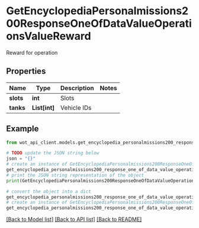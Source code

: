 # GetEncyclopediaPersonalmissions200ResponseOneOfDataValueOperationsValueReward

Reward for operation

## Properties

Name | Type | Description | Notes
------------ | ------------- | ------------- | -------------
**slots** | **int** | Slots | 
**tanks** | **List[int]** | Vehicle IDs | 

## Example

```python
from wot_api_client.models.get_encyclopedia_personalmissions200_response_one_of_data_value_operations_value_reward import GetEncyclopediaPersonalmissions200ResponseOneOfDataValueOperationsValueReward

# TODO update the JSON string below
json = "{}"
# create an instance of GetEncyclopediaPersonalmissions200ResponseOneOfDataValueOperationsValueReward from a JSON string
get_encyclopedia_personalmissions200_response_one_of_data_value_operations_value_reward_instance = GetEncyclopediaPersonalmissions200ResponseOneOfDataValueOperationsValueReward.from_json(json)
# print the JSON string representation of the object
print(GetEncyclopediaPersonalmissions200ResponseOneOfDataValueOperationsValueReward.to_json())

# convert the object into a dict
get_encyclopedia_personalmissions200_response_one_of_data_value_operations_value_reward_dict = get_encyclopedia_personalmissions200_response_one_of_data_value_operations_value_reward_instance.to_dict()
# create an instance of GetEncyclopediaPersonalmissions200ResponseOneOfDataValueOperationsValueReward from a dict
get_encyclopedia_personalmissions200_response_one_of_data_value_operations_value_reward_from_dict = GetEncyclopediaPersonalmissions200ResponseOneOfDataValueOperationsValueReward.from_dict(get_encyclopedia_personalmissions200_response_one_of_data_value_operations_value_reward_dict)
```
[[Back to Model list]](../README.md#documentation-for-models) [[Back to API list]](../README.md#documentation-for-api-endpoints) [[Back to README]](../README.md)


